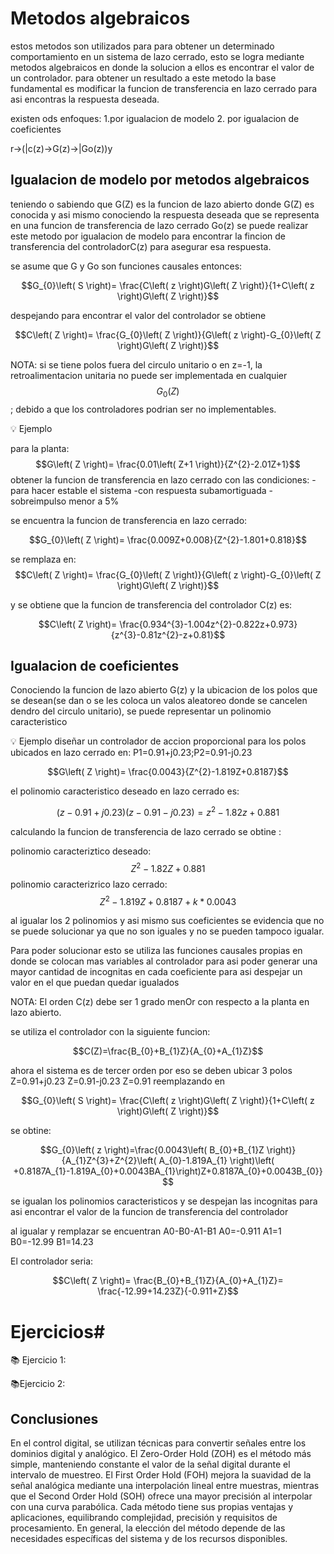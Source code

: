# Metodos algebraicos
estos metodos son utilizados para para obtener un determinado comportamiento en un sistema de lazo cerrado, esto se logra mediante metodos algebraicos en donde la solucion a ellos es encontrar el valor de un controlador.
para obtener un resultado a este metodo la base fundamental es modificar la funcion de transferencia en lazo cerrado para asi encontras la respuesta deseada.

existen ods enfoques:
1.por igualacion de modelo
2. por igualacion de coeficientes
   
r->(|c(z)->G(z)->|Go(z))y
         
   
## Igualacion de modelo por metodos algebraicos
teniendo o sabiendo que G(Z) es la funcion de lazo abierto donde G(Z) es conocida y asi mismo conociendo la respuesta deseada que se representa en una funcion de transferencia de lazo cerrado Go(z) se puede realizar este metodo por igualacion de modelo para encontrar la fincion de transferencia del controladorC(z) para asegurar esa respuesta.

se asume que G y Go son funciones causales entonces:

$$G_{0}\left( S \right)= \frac{C\left( z \right)G\left( Z \right)}{1+C\left( z \right)G\left( Z \right)}$$

despejando para encontrar el valor del controlador se obtiene

$$C\left( Z \right)= \frac{G_{0}\left( Z \right)}{G\left( z \right)-G_{0}\left( Z \right)G\left( Z \right)}$$

NOTA: si se tiene polos fuera del circulo unitario o en z=-1, la retroalimentacion unitaria no puede ser implementada en cualquier $$G_{0}\left( Z \right)$$; debido a que los controladores podrian ser no implementables.

💡 Ejemplo

para la planta: $$G\left( Z \right)= \frac{0.01\left( Z+1 \right)}{Z^{2}-2.01Z+1}$$
obtener la funcion de transferencia en lazo cerrado con las condiciones:
-para hacer estable el sistema
-con respuesta subamortiguada
-sobreimpulso menor a 5%

se encuentra la funcion de transferencia en lazo cerrado:

$$G_{0}\left( Z \right)= \frac{0.009Z+0.008}{Z^{2}-1.801+0.818}$$

se remplaza en:
$$C\left( Z \right)= \frac{G_{0}\left( Z \right)}{G\left( z \right)-G_{0}\left( Z \right)G\left( Z \right)}$$

y se obtiene que la funcion de transferencia del controlador C(z) es:

$$C\left( Z \right)= \frac{0.934^{3}-1.004z^{2}-0.822z+0.973}{z^{3}-0.81z^{2}-z+0.81}$$


## Igualacion de coeficientes

Conociendo la funcion de lazo abierto G(z) y la ubicacion de los polos que se desean(se dan o se les coloca un valos aleatoreo donde se cancelen dendro del circulo unitario), se puede representar un polinomio caracteristico

💡 Ejemplo
diseñar un controlador de accion proporcional para los polos ubicados en lazo cerrado en:
P1=0.91+j0.23;P2=0.91-j0.23

$$G\left( Z \right)= \frac{0.0043}{Z^{2}-1.819Z+0.8187}$$

el polinomio caracteristico deseado en lazo cerrado es:

$$\left( z-0.91+j0.23 \right)\left( z-0.91-j0.23 \right)=z^{2}-1.82z+0.881$$

calculando la funcion de transferencia de lazo cerrado se obtine :

polinomio caracteriztico deseado: $$Z^{2}-1.82Z+0.881$$
polinomio caracterizrico lazo cerrado:  $$Z^{2}-1.819Z+0.8187+k*0.0043$$

al igualar los 2 polinomios y asi mismo sus coeficientes se evidencia que no se puede solucionar ya que no son iguales y no se pueden tampoco igualar.

Para poder solucionar esto se utiliza las funciones causales propias en donde se colocan mas variables al controlador para asi poder generar una mayor cantidad de incognitas en cada coeficiente para asi despejar un valor en el que puedan quedar igualados

NOTA: El orden C(z) debe ser 1 grado menOr con respecto a la planta en lazo abierto.

se utiliza el controlador con la siguiente funcion:

$$C(Z)=\frac{B_{0}+B_{1}Z}{A_{0}+A_{1}Z}$$

ahora el sistema es de tercer orden por eso se deben ubicar 3 polos
Z=0.91+j0.23
Z=0.91-j0.23
Z=0.91
reemplazando en

$$G_{0}\left( S \right)= \frac{C\left( z \right)G\left( Z \right)}{1+C\left( z \right)G\left( Z \right)}$$

se obtine:

$$G_{0}\left( z \right)=\frac{0.0043\left( B_{0}+B_{1}Z \right)}{A_{1}Z^{3}+Z^{2}\left( A_{0}-1.819A_{1} \right)\left(  +0.8187A_{1}-1.819A_{0}+0.0043BA_{1}\right)Z+0.8187A_{0}+0.0043B_{0}}$$

se igualan los polinomios caracteristicos  y se despejan las incognitas para asi encontrar el valor de la funcion de transferencia del controlador

al igualar y remplazar se encuentran A0-B0-A1-B1
A0=-0.911
A1=1
B0=-12.99
B1=14.23

El controlador seria:

$$C\left( Z \right)= \frac{B_{0}+B_{1}Z}{A_{0}+A_{1}Z}= \frac{-12.99+14.23Z}{-0.911+Z}$$


# Ejercicios#

📚 Ejercicio 1:



📚Ejercicio 2:


## Conclusiones

En el control digital, se utilizan técnicas para convertir señales entre los dominios digital y analógico. El Zero-Order Hold (ZOH) es el método más simple, manteniendo constante el valor de la señal digital durante el intervalo de muestreo. El First Order Hold (FOH) mejora la suavidad de la señal analógica mediante una interpolación lineal entre muestras, mientras que el Second Order Hold (SOH) ofrece una mayor precisión al interpolar con una curva parabólica. Cada método tiene sus propias ventajas y aplicaciones, equilibrando complejidad, precisión y requisitos de procesamiento. En general, la elección del método depende de las necesidades específicas del sistema y de los recursos disponibles.


